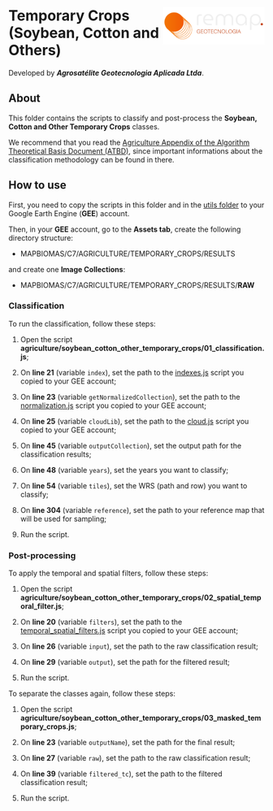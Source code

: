 <div>
    <img src='../assets/logo.png' height='auto' width='200' align='right'>
    <h1>Temporary Crops (Soybean, Cotton and Others)</h1>
</div>

Developed by ***Agrosatélite Geotecnologia Aplicada Ltda***.

## About

This folder contains the scripts to classify and post-process the **Soybean, Cotton and Other Temporary Crops** classes. 

We recommend that you read the [Agriculture Appendix of the Algorithm Theoretical Basis Document (ATBD)](https://mapbiomas.org/download-dos-atbds), since important informations about the classification methodology can be found in there. 

## How to use

First, you need to copy the scripts in this folder and in the [utils folder](../utils) to your Google Earth Engine (**GEE**) account.

Then, in your **GEE** account, go to the **Assets tab**, create the following directory structure:

 - MAPBIOMAS/C7/AGRICULTURE/TEMPORARY_CROPS/RESULTS

and create one **Image Collections**:

 - MAPBIOMAS/C7/AGRICULTURE/TEMPORARY_CROPS/RESULTS/**RAW**

### Classification

To run the classification, follow these steps:

1. Open the script **agriculture/soybean_cotton_other_temporary_crops/01_classification.js**;

2. On **line 21** (variable `index`), set the path to the [indexes.js](../utils/indexes.js) script you copied to your GEE account;

3. On **line 23** (variable `getNormalizedCollection`), set the path to the [normalization.js](../utils/normalization.js) script you copied to your GEE account;

4. On **line 25** (variable `cloudLib`), set the path to the [cloud.js](../utils/cloud.js) script you copied to your GEE account;

3. On **line 45** (variable `outputCollection`), set the output path for the classification results;

4. On **line 48** (variable `years`), set the years you want to classify;
    
5. On **line 54** (variable `tiles`), set the WRS (path and row) you want to classify;
     
6. On **line 304** (variable `reference`), set the path to your reference map that will be used for sampling;
    
7. Run the script.

### Post-processing

To apply the temporal and spatial filters, follow these steps: 

1. Open the script **agriculture/soybean_cotton_other_temporary_crops/02_spatial_temporal_filter.js**;

2. On **line 20** (variable `filters`), set the path to the [temporal_spatial_filters.js](../utils/temporal_spatial_filters.js) script you copied to your GEE account;

3. On **line 26** (variable `input`), set the path to the raw classification result;

4. On **line 29** (variable `output`), set the path for the filtered result;

5. Run the script.

To separate the classes again, follow these steps:

1. Open the script **agriculture/soybean_cotton_other_temporary_crops/03_masked_temporary_crops.js**;

2. On **line 23** (variable `outputName`), set the path for the final result;

3. On **line 27** (variable `raw`), set the path to the raw classification result;

4. On **line 39** (variable `filtered_tc`), set the path to the filtered classification result;

5. Run the script.